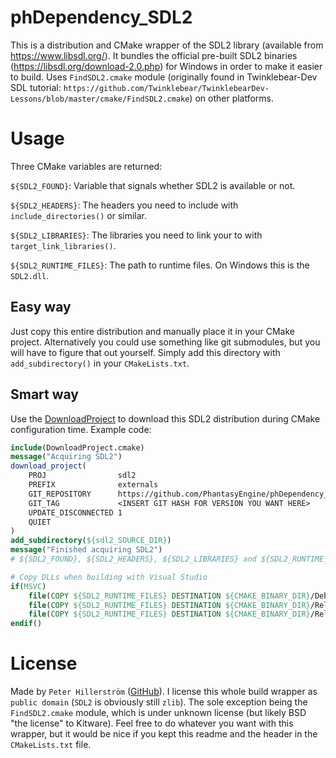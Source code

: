 # phDependency_SDL2
This is a distribution and CMake wrapper of the SDL2 library (available from https://www.libsdl.org/). It bundles the official pre-built SDL2 binaries (https://libsdl.org/download-2.0.php) for Windows in order to make it easier to build. Uses `FindSDL2.cmake` module (originally found in Twinklebear-Dev SDL tutorial: `https://github.com/Twinklebear/TwinklebearDev-Lessons/blob/master/cmake/FindSDL2.cmake`) on other platforms.

# Usage

Three CMake variables are returned:

`${SDL2_FOUND}`: Variable that signals whether SDL2 is available or not.

`${SDL2_HEADERS}`: The headers you need to include with `include_directories()` or similar.

`${SDL2_LIBRARIES}`: The libraries you need to link your to with `target_link_libraries()`.

`${SDL2_RUNTIME_FILES}`: The path to runtime files. On Windows this is the `SDL2.dll`.

## Easy way
Just copy this entire distribution and manually place it in your CMake project. Alternatively you could use something like git submodules, but you will have to figure that out yourself. Simply add this directory with `add_subdirectory()` in your `CMakeLists.txt`.

## Smart way
Use the [DownloadProject](https://github.com/Crascit/DownloadProject) to download this SDL2 distribution during CMake configuration time. Example code:

~~~cmake
include(DownloadProject.cmake)
message("Acquiring SDL2")
download_project(
	PROJ                sdl2
	PREFIX              externals
	GIT_REPOSITORY      https://github.com/PhantasyEngine/phDependency_SDL2.git
	GIT_TAG             <INSERT GIT HASH FOR VERSION YOU WANT HERE>
	UPDATE_DISCONNECTED 1
	QUIET
)
add_subdirectory(${sdl2_SOURCE_DIR})
message("Finished acquiring SDL2")
# ${SDL2_FOUND}, ${SDL2_HEADERS}, ${SDL2_LIBRARIES} and ${SDL2_RUNTIME_FILES} is available at this point

# Copy DLLs when building with Visual Studio
if(MSVC)
	file(COPY ${SDL2_RUNTIME_FILES} DESTINATION ${CMAKE_BINARY_DIR}/Debug)
	file(COPY ${SDL2_RUNTIME_FILES} DESTINATION ${CMAKE_BINARY_DIR}/RelWithDebInfo)
	file(COPY ${SDL2_RUNTIME_FILES} DESTINATION ${CMAKE_BINARY_DIR}/Release)
endif()
~~~

# License

Made by `Peter Hillerström` ([GitHub](https://github.com/PetorSFZ)). I license this whole build wrapper as `public domain` (`SDL2` is obviously still `zlib`). The sole exception being the `FindSDL2.cmake` module, which is under unknown license (but likely BSD "the license" to Kitware). Feel free to do whatever you want with this wrapper, but it would be nice if you kept this readme and the header in the `CMakeLists.txt` file.